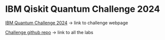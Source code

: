 # IBM Qiskit Quantum Challenge 2024

[IBM Quantum Challenge 2024](https://challenges.quantum.ibm.com/2024) -> link to challenge webpage

[Challenge github repo](https://github.com/qiskit-community/ibm-quantum-challenge-2024/tree/main) -> link to all the labs
